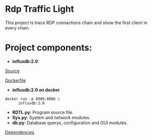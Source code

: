 
# Rdp Traffic Light
This project is trace RDP connactions chain and show the first client in every chain.

# Project components:
- **influxdb:2.0**:

[Source](https://github.com/influxdata/influxdb/tree/2.0)

[Dockerfile](https://github.com/influxdata/influxdata-docker/tree/influxdb-2.0/influxdb/2.0)

- **influxdb:2.0 on docker**
```console
docker run -p 8086:8086 \
      influxdb:2.0
```

- **RDTL.py**:
Program source file.
- **Sys.py**:
System and network modules.
- **db.py**:
Database querys, configuration and GUI modules.

[Dependencies](https://github.com/DannyVol/Rdp_traffic_light/wiki/Dependencies)
